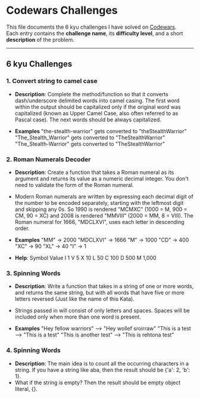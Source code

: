 # Codewars Challenges

This file documents the 6 kyu challenges I have solved on [Codewars](https://www.codewars.com/).  
Each entry contains the **challenge name**, its **difficulty level**, and a short **description** of the problem.

---

## 6 kyu Challenges

### 1. Convert string to camel case

- **Description**: Complete the method/function so that it converts dash/underscore delimited words into camel casing. The first word within the output should be capitalized only if the original word was capitalized (known as Upper Camel Case, also often referred to as Pascal case). The next words should be always capitalized.

- **Examples**
"the-stealth-warrior" gets converted to "theStealthWarrior"
"The_Stealth_Warrior" gets converted to "TheStealthWarrior"
"The_Stealth-Warrior" gets converted to "TheStealthWarrior"


### 2. Roman Numerals Decoder

- **Description**: Create a function that takes a Roman numeral as its argument and returns its value as a numeric decimal integer. You don't need to validate the form of the Roman numeral.
- Modern Roman numerals are written by expressing each decimal digit of the number to be encoded separately, starting with the leftmost digit and skipping any 0s. So 1990 is rendered "MCMXC" (1000 = M, 900 = CM, 90 = XC) and 2008 is rendered "MMVIII" (2000 = MM, 8 = VIII). The Roman numeral for 1666, "MDCLXVI", uses each letter in descending order.

- **Examples**
"MM"      -> 2000
"MDCLXVI" -> 1666
"M"       -> 1000
"CD"      ->  400
"XC"      ->   90
"XL"      ->   40
"I"       ->    1

- **Help**:
Symbol    Value
I          1
V          5
X          10
L          50
C          100
D          500
M          1,000


### 3. Spinning Words
- **Description**: Write a function that takes in a string of one or more words, and returns the same string, but with all words that have five or more letters reversed (Just like the name of this Kata).
- Strings passed in will consist of only letters and spaces. Spaces will be included only when more than one word is present.

- **Examples**
"Hey fellow warriors"  --> "Hey wollef sroirraw" 
"This is a test        --> "This is a test" 
"This is another test" --> "This is rehtona test"


### 4. Spinning Words
- **Description**: The main idea is to count all the occurring characters in a string. If you have a string like aba, then the result should be {'a': 2, 'b': 1}.
- What if the string is empty? Then the result should be empty object literal, {}.
